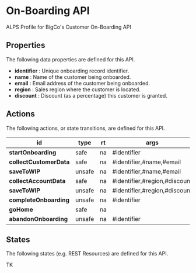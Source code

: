 # On-Boarding API

ALPS Profile for BigCo's Customer On-Boarding API
## Properties

The following data properties are defined for this API.

 - **identifier** : Unique onboarding record identifier.
 - **name** : Name of the customer being onboarded.
 - **email** : Email address of the customer being onboarded.
 - **region** : Sales region where the customer is located.
 - **discount** : Discount (as a percentage) this customer is granted.
## Actions

The following actions, or state transitions, are defined for this API.


id | type | rt | args | notes
--- | --- | --- | --- | ---
**startOnboarding** | safe | na | #identifier | [link](http://amundsen.com/)
**collectCustomerData** | safe | na | #identifier,#name,#email | [link](http://amundsen.com/)
**saveToWIP** | unsafe | na | #identifier,#name,#email | [link](http://amundsen.com/)
**collectAccountData** | safe | na | #identifier,#region,#discount | [link](http://amundsen.com/)
**saveToWIP** | unsafe | na | #identifier,#region,#discount | [link](http://amundsen.com/)
**completeOnboarding** | unsafe | na | #identifier | [link](http://amundsen.com/)
**goHome** | safe | na |  | [link](http://amundsen.com/)
**abandonOnboarding** | unsafe | na | #identifier | [link](http://amundsen.com/)
## States

The following states (e.g. REST Resources) are defined for this API.

TK